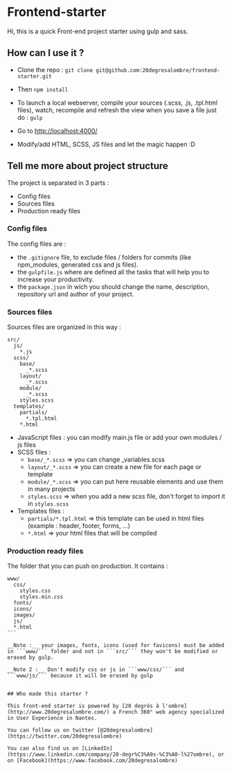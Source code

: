 # Frontend-starter

Hi, this is a quick Front-end project starter using gulp and sass.


## How can I use it ?

- Clone the repo : ```git clone git@github.com:20degresalombre/frontend-starter.git``` 

- Then ```npm install``` 

- To launch a local webserver, compile your sources (.scss, .js, .tpl.html files), watch, recompile and refresh the view when you save a file just do : ```gulp```

- Go to [http://localhost:4000/]()

- Modify/add HTML, SCSS, JS files and let the magic happen :D


## Tell me more about project structure

The project is separated in 3 parts : 
  - Config files
  - Sources files
  - Production ready files

### Config files 

The config files are :
  - the ```.gitignore``` file, to exclude files / folders for commits (like npm_modules, generated css and js files).
  - the ```gulpfile.js``` where are defined all the tasks that will help you to increase your productivity.
  - the ```package.json``` in wich you should change the name, description, repository url and author of your project.

### Sources files

Sources files are organized in this way : 
```
src/
  js/
    *.js
  scss/
    base/
      _*.scss 
    layout/
      _*.scss
    module/
      _*.scss
    styles.scss
  templates/
    partials/
      *.tpl.html
    *.html
``` 

- JavaScript files : you can modify main.js file or add your own modules / js files
- SCSS files : 
  + ```base/_*.scss```      => you can change _variables.scss
  + ```layout/_*.scss```    => you can create a new file for each page or template
  + ```module/_*.scss```    => you can put here reusable elements and use them in many projects
  + ```styles.scss```       => when you add a new scss file, don't forget to import it in ```styles.scss```
- Templates files :
  + ```partials/*.tpl.html``` => this template can be used in html files (example : header, footer, forms, ...)
  + ```*.html```              => your html files that will be compiled


### Production ready files

The folder that you can push on production. It contains :
````
www/
  css/
    styles.css
    styles.min.css
  fonts/
  icons/
  images/
  js/
  *.html
```

__Note :__ your images, fonts, icons (used for favicons) must be added in ```www/``` folder and not in ```src/``` they won't be modified or erased by gulp.

__Note 2 :__ Don't modify css or js in ```www/css/``` and ```www/js/``` because it will be erased by gulp


## Who made this starter ?

This front-end starter is powered by [20 degrés à l'ombre](http://www.20degresalombre.com/) a French 360° web agency specialized in User Experience in Nantes.

You can follow us on twitter [@20degresalombre](https://twitter.com/20degresalombre) 

You can also find us on [LinkedIn](https://www.linkedin.com/company/20-degr%C3%A9s-%C3%A0-l%27ombre), or on [Facebook](https://www.facebook.com/20degresalombre)
